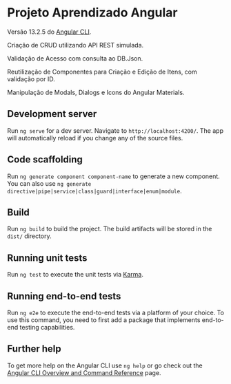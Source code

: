 # Projeto Aprendizado Angular

Versão 13.2.5 do [Angular CLI](https://github.com/angular/angular-cli).

Criação de CRUD utilizando API REST simulada.

Validação de Acesso com consulta ao DB.Json.

Reutilização de Componentes para Criação e Edição de Itens, com validação por ID.

Manipulação de Modals, Dialogs e Icons do Angular Materials.


## Development server

Run `ng serve` for a dev server. Navigate to `http://localhost:4200/`. The app will automatically reload if you change any of the source files.

## Code scaffolding

Run `ng generate component component-name` to generate a new component. You can also use `ng generate directive|pipe|service|class|guard|interface|enum|module`.

## Build

Run `ng build` to build the project. The build artifacts will be stored in the `dist/` directory.

## Running unit tests

Run `ng test` to execute the unit tests via [Karma](https://karma-runner.github.io).

## Running end-to-end tests

Run `ng e2e` to execute the end-to-end tests via a platform of your choice. To use this command, you need to first add a package that implements end-to-end testing capabilities.

## Further help

To get more help on the Angular CLI use `ng help` or go check out the [Angular CLI Overview and Command Reference](https://angular.io/cli) page.
